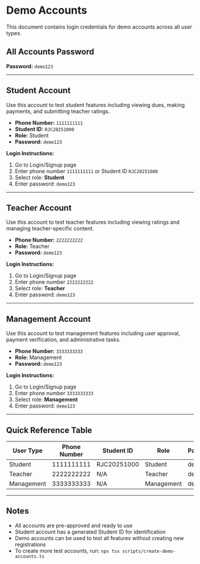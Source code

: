 # Demo Accounts

This document contains login credentials for demo accounts across all user types.

## All Accounts Password
**Password:** `demo123`

---

## Student Account
Use this account to test student features including viewing dues, making payments, and submitting teacher ratings.

- **Phone Number:** `1111111111`
- **Student ID:** `RJC20251000`
- **Role:** Student
- **Password:** `demo123`

**Login Instructions:**
1. Go to Login/Signup page
2. Enter phone number `1111111111` or Student ID `RJC20251000`
3. Select role: **Student**
4. Enter password: `demo123`

---

## Teacher Account
Use this account to test teacher features including viewing ratings and managing teacher-specific content.

- **Phone Number:** `2222222222`
- **Role:** Teacher
- **Password:** `demo123`

**Login Instructions:**
1. Go to Login/Signup page
2. Enter phone number `2222222222`
3. Select role: **Teacher**
4. Enter password: `demo123`

---

## Management Account
Use this account to test management features including user approval, payment verification, and administrative tasks.

- **Phone Number:** `3333333333`
- **Role:** Management
- **Password:** `demo123`

**Login Instructions:**
1. Go to Login/Signup page
2. Enter phone number `3333333333`
3. Select role: **Management**
4. Enter password: `demo123`

---

## Quick Reference Table

| User Type | Phone Number | Student ID | Role | Password |
|-----------|--------------|------------|------|----------|
| Student | 1111111111 | RJC20251000 | Student | demo123 |
| Teacher | 2222222222 | N/A | Teacher | demo123 |
| Management | 3333333333 | N/A | Management | demo123 |

---

## Notes
- All accounts are pre-approved and ready to use
- Student account has a generated Student ID for identification
- Demo accounts can be used to test all features without creating new registrations
- To create more test accounts, run: `npx tsx scripts/create-demo-accounts.ts`
